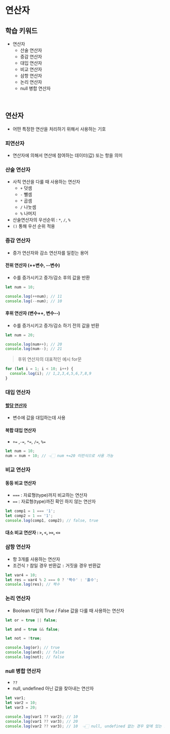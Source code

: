 # 연산자

## 학습 키워드

- 연산자
  - 산술 연산자
  - 증감 연산자
  - 대입 연산자
  - 비교 연산자
  - 삼항 연산자
  - 논리 연산자
  - null 병합 연산자

<br/>

## 연산자

- 어떤 특정한 연산을 처리하기 위해서 사용하는 기호

### 피연산자

- 연산자에 의해서 연산에 참여하는 데이터(값) 또는 항을 의미

### 산술 연산자

- 사칙 연산을 다룰 때 사용하는 연산자
  - `+` 덧셈
  - `-` 뺄셈
  - `*` 곱셈
  - `/` 나눗셈
  - `%` 나머지
- 산술연산자의 우선순위 : `*`, `/`, `%`
- `()` 통해 우선 순위 적용

### 증감 연산자

- 증가 연산자와 감소 연산자를 일컫는 용어

#### 전위 연산자 (++변수, --변수)

- 수를 증가시키고 증가/감소 후의 값을 반환

```javascript
let num = 10;

console.log(++num); // 11
console.log(--num); // 10
```

#### 후위 연산자 (변수++, 변수--)

- 수를 증가시키고 증가/감소 하기 전의 값을 반환

```javascript
let num = 20;

console.log(num++); // 20
console.log(num--); // 21
```

> 후위 연산자의 대표적인 예시 for문

```javascript
for (let i = 1; i < 10; i++) {
  console.log(i); // 1,2,3,4,5,6,7,8,9
}
```

### 대입 연산자

#### [할당 연산자](https://developer.mozilla.org/ko/docs/Web/JavaScript/Reference/Operators/Assignment)

- 변수에 값을 대입하는데 사용

#### 복합 대입 연산자

- `+=` ,`-=`, `*=`, `/=`, `%=`

```javascript
let num = 10;
num = num + 10; // 👈🏻 num +=20 이런식으로 사용 가능
```

### 비교 연산자

#### 동등 비교 연산자

- `===` : 자료형(type)까지 비교하는 연산자
- `==` : 자료형(type)까진 확인 하지 않는 연산자

```javascript
let comp1 = 1 === '1';
let comp2 = 1 == '1';
console.log(comp1, comp2); // false, true
```

#### 대소 비교 연산자 : `>`, `<`, `>=`, `<=`

### 삼항 연산자

- 항 3개를 사용하는 연산자
- 조건식 `?` 참일 경우 반환값 `:` 거짓을 경우 반환값

```javascript
let var4 = 10;
let res = var4 % 2 === 0 ? '짝수' : '홀수';
console.log(res); // 짝수
```

### 논리 연산자

- Boolean 타입의 True / False 값을 다룰 때 사용하는 연산자

```javascript
let or = true || false;

let and = true && false;

let not = !true;

console.log(or); // true
console.log(and); // false
console.log(not); // false
```

### null 병합 연산자

- `??`
- null, undefined 아닌 값을 찾아내는 연산자

```javascript
let var1;
let var2 = 10;
let var3 = 20;

console.log(var1 ?? var2); // 10
console.log(var1 ?? var3); // 20
console.log(var2 ?? var3); // 10  👈🏻 null, undefined 없는 경우 앞에 있는 값을 출력함
```
